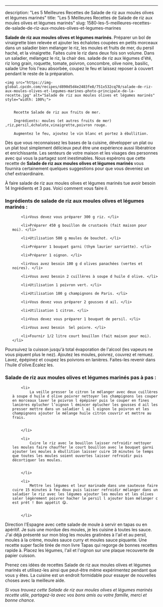 ---
description: "Les 5 Meilleures Recettes de Salade de riz aux moules olives et légumes marinés"
title: "Les 5 Meilleures Recettes de Salade de riz aux moules olives et légumes marinés"
slug: 1580-les-5-meilleures-recettes-de-salade-de-riz-aux-moules-olives-et-legumes-marines

<p>
	<strong>Salade de riz aux moules olives et légumes marinés</strong>. 
	Préparer un bol de vinaigrette bien relevée et ajouter les échalotes coupées en petits morceaux dans un saladier bien mélanger le riz, les moules et fruits de mer, du persil haché, et la vinaigrette. Faites cuire le riz dans deux fois son volume. Dans un saladier, mélangez le riz, la chair des. salade de riz aux légumes d&#39;été, riz long grain, roquette, tomate, poivron, concombre, olive noire, basilic, salade Une fois l&#39;eau absorbée, coupez le feu et laissez reposer à couvert pendant le reste de la préparation.
</p>
<p>
	
	<img src="https://img-global.cpcdn.com/recipes/d890d5d4e2483fe8/751x532cq70/salade-de-riz-aux-moules-olives-et-legumes-marines-photo-principale-de-la-recette.jpg" alt="Salade de riz aux moules olives et légumes marinés" style="width: 100%;">
	
	
		Recette Salade de riz aux fruits de mer.
	
		Ingrédients: moules (et autres fruits de mer) ,riz,persil,échalote,vinaigrette,poivron rouge.
	
		Augmentez le feu, ajoutez le vin blanc et portez à ébullition.
	
</p>

Dès que vous reconnaissez les bases de la cuisine, développer un plat ou un plat tout simplement délicieux peut être une expérience aussi libératrice et enrichissante. Les senteurs de votre maison et les visages des personnes avec qui vous la partagez sont inestimables. Nous espérons que cette recette de <strong> Salade de riz aux moules olives et légumes marinés </strong> vous fournira certainement quelques suggestions pour que vous deveniez un chef extraordinaire.

<!--inarticleads1-->

À faire salade de riz aux moules olives et légumes marinés tue avoir besoin 14 Ingrédients et 3 pas. Voici comment vous faire il.

<h3>Ingrédients de salade de riz aux moules olives et légumes marinés :</h3>

<ol>
	
		<li>Vous devez vous préparer 300 g riz. </li>
	
		<li>Préparer 450 g bouillon de crustacés (fait maison pour moi). </li>
	
		<li>Utilisation 500 g moules de bouchot. </li>
	
		<li>Préparer 1 bouquet garni (thym laurier sarriette). </li>
	
		<li>Préparer 1 oignon. </li>
	
		<li>Vous avez besoin 100 g d olives panachées (vertes et noires). </li>
	
		<li>Vous avez besoin 2 cuillères à soupe d huile d olive. </li>
	
		<li>Utilisation 1 poivron vert. </li>
	
		<li>Utilisation 100 g champignons de Paris. </li>
	
		<li>Vous devez vous préparer 2 gousses d ail. </li>
	
		<li>Utilisation 1 citron. </li>
	
		<li>Vous devez vous préparer 1 bouquet de persil. </li>
	
		<li>Vous avez besoin  Sel poivre. </li>
	
		<li>Fournir 1/2 litre court bouillon (fait maison pour moi). </li>
	
</ol>

Poursuivez la cuisson jusqu&#39;à total évaporation de l&#39;alcool (les vapeurs ne vous piquent plus le nez). Ajoutez les moules, poivrez, couvrez et remuez. Lavez, épépinez et coupez les poivrons en lanières. Faites-les revenir dans l&#39;huile d&#39;olive.Écalez les. 

<!--inarticleads2-->

<h3>Salade de riz aux moules olives et légumes marinés pas à pas :</h3>

<ol>
	
		<li>
			La veille presser le citron le mélanger avec deux cuillères à soupe d huile d olive poivrer nettoyer les champignons les couper en morceaux laver le poivron l épépiner puis le couper en fines lanières éplucher l’oignon l émincer éplucher les gousses d ail les presser mettre dans un saladier l ai l oignon le poivron et les champignons ajouter le mélange huile citron couvrir et mettre au frais.
			
			
		</li>
	
		<li>
			Cuire le riz avec le bouillon laisser refroidir nettoyer les moules faire chauffer le court bouillon avec le bouquet garni ajouter les moules à ébullition laisser cuire 10 minutes le temps que toutes les moules soient ouvertes laisser refroidir puis décortiquer les moules.
			
			
		</li>
	
		<li>
			Mettre les légumes et leur marinade dans une sauteuse faire cuire 15 minutes à feu doux puis laisser refroidir mélanger dans un saladier le riz avec les légumes ajouter les moules et les olives saler légèrement poivrer hacher le persil l ajouter bien mélanger c est prêt ! Bon appétit 😋.
			
			
		</li>
	
</ol>

Direction l&#39;Espagne avec cette salade de moule à servir en tapas ou en apéritif. Je suis une mordue des moules, je les cuisine à toutes les sauce. J&#39;ai déjà présenté sur mon blog les moules gratinées à l&#39;ail et au persil, moules à la crème, moules sauce curry et moules sauce piquante. Une recette super facile tirée de mon livre Tapas qui regorge de bonnes recettes rapide à. Placez les légumes, l&#39;ail et l&#39;oignon sur une plaque recouverte de papier cuisson. 

<!--inarticleads1-->

<p>
Prenez ces idées de recettes Salade de riz aux moules olives et légumes marinés et utilisez-les ainsi que peut-être même expérimentez pendant que vous y êtes. La cuisine est un endroit formidable pour essayer de nouvelles choses avec la meilleure aide.
</p>

<p>
<i>Si vous trouvez cette Salade de riz aux moules olives et légumes marinés recette utile, partagez-la avec vos bons amis ou votre famille, merci et bonne chance.</i>
</p>
